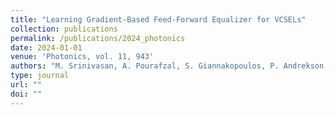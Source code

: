 ```yaml
---
title: "Learning Gradient-Based Feed-Forward Equalizer for VCSELs"
collection: publications
permalink: /publications/2024_photonics
date: 2024-01-01
venue: 'Photonics, vol. 11, 943'
authors: "M. Srinivasan, A. Pourafzal, S. Giannakopoulos, P. Andrekson, C. Häger, H. Wymeersch"
type: journal
url: ""
doi: ""
---
```

